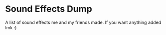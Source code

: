 # Sound Effects Dump
A list of sound effects me and my friends made. If you want anything added lmk :)
